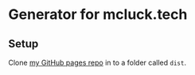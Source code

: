 # Generator for mcluck.tech

## Setup
Clone [my GitHub pages repo](https://github.com/MCluck90/mcluck90.github.io) in to a folder called `dist`.

